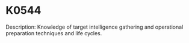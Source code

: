 # K0544
Description: Knowledge of target intelligence gathering and operational preparation techniques and life cycles.

